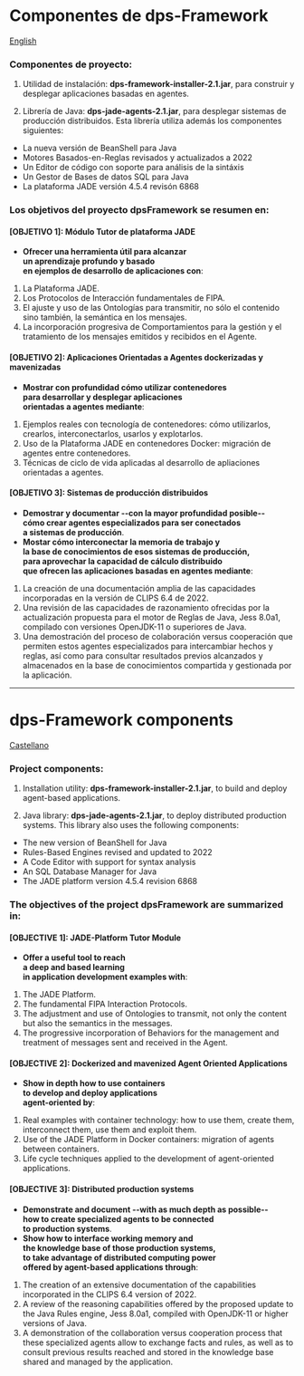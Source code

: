 # Componentes de dps-Framework

[English](https://github.com/dpsframework/dpsframework-components#dps-framework-components)

### Componentes de proyecto:

1. Utilidad de instalación: **dps-framework-installer-2.1.jar**, para construir y desplegar aplicaciones basadas en agentes. 

2. Librería de Java: **dps-jade-agents-2.1.jar**, para desplegar sistemas de producción distribuidos. Esta librería utiliza además los componentes siguientes: 

- La nueva versión de BeanShell para Java
- Motores Basados-en-Reglas revisados y actualizados a 2022
- Un Editor de código con soporte para análisis de la sintáxis
- Un Gestor de Bases de datos SQL para Java
- La plataforma JADE versión 4.5.4 revisón 6868

 

### Los objetivos del proyecto **dpsFramework** se resumen en:

#### **[OBJETIVO 1]: Módulo Tutor de plataforma JADE**

- **Ofrecer una herramienta útil para alcanzar <br>
un aprendizaje profundo y basado <br>
en ejemplos de desarrollo de aplicaciones con**:

1. La Plataforma JADE.
1. Los Protocolos de Interacción fundamentales de FIPA.
1. El ajuste y uso de las Ontologías para transmitir, no sólo el contenido sino también, la semántica en los mensajes.
1. La incorporación progresiva de Comportamientos para la gestión y el tratamiento de los mensajes emitidos y recibidos en el Agente.

####  **[OBJETIVO 2]: Aplicaciones Orientadas a Agentes dockerizadas y mavenizadas** 

- **Mostrar con profundidad cómo utilizar contenedores <br>
para desarrollar y desplegar aplicaciones <br>
orientadas a agentes mediante**: 

1. Ejemplos reales con tecnología de contenedores: cómo utilizarlos, crearlos, interconectarlos, usarlos y explotarlos.
1. Uso de la Plataforma JADE en contenedores Docker: migración de agentes entre contenedores.
1. Técnicas de ciclo de vida aplicadas al desarrollo de apliaciones orientadas a agentes.


####   **[OBJETIVO 3]: Sistemas de producción distribuidos** 

- **Demostrar y documentar --con la mayor profundidad posible-- <br>
cómo crear agentes especializados para ser conectados <br>
a sistemas de producción**.
- **Mostar cómo interconectar la memoria de trabajo y <br>
la base de conocimientos de esos sistemas de producción, <br>
para aprovechar la capacidad de cálculo distribuido <br>
que ofrecen las aplicaciones basadas en agentes mediante**: 

1. La creación de una documentación amplia de las capacidades incorporadas en la versión de CLIPS 6.4 de 2022.
1. Una revisión de las capacidades de razonamiento ofrecidas por la actualización propuesta para el motor de Reglas de Java, Jess 8.0a1, compilado con versiones OpenJDK-11 o superiores de Java.
1. Una demostración del proceso de colaboración versus cooperación que permiten estos agentes especializados para intercambiar hechos y reglas, así como para consultar resultados previos alcanzados y almacenados en la base de conocimientos compartida y gestionada por la aplicación.
 
 
---

# dps-Framework components

[Castellano](https://github.com/dpsframework/dpsframework-components#componentes-de-dps-framework)

### Project components:

1. Installation utility: **dps-framework-installer-2.1.jar**, to build and deploy agent-based applications.

2. Java library: **dps-jade-agents-2.1.jar**, to deploy distributed production systems. This library also uses the following components:

- The new version of BeanShell for Java
- Rules-Based Engines revised and updated to 2022
- A Code Editor with support for syntax analysis
- An SQL Database Manager for Java
- The JADE platform version 4.5.4 revision 6868

### The objectives of the project **dpsFramework** are summarized in:

#### **[OBJECTIVE 1]: JADE-Platform Tutor Module**

- **Offer a useful tool to reach <br>
a deep and based learning <br>
in application development examples with**:

1. The JADE Platform.
1. The fundamental FIPA Interaction Protocols.
1. The adjustment and use of Ontologies to transmit, not only the content but also the semantics in the messages.
1. The progressive incorporation of Behaviors for the management and treatment of messages sent and received in the Agent.

#### **[OBJECTIVE 2]: Dockerized and mavenized Agent Oriented Applications**

- **Show in depth how to use containers <br>
to develop and deploy applications <br>
agent-oriented by**:

1. Real examples with container technology: how to use them, create them, interconnect them, use them and exploit them.
1. Use of the JADE Platform in Docker containers: migration of agents between containers.
1. Life cycle techniques applied to the development of agent-oriented applications.


#### **[OBJECTIVE 3]: Distributed production systems**

- **Demonstrate and document --with as much depth as possible-- <br>
how to create specialized agents to be connected <br>
to production systems**.
- **Show how to interface working memory and <br>
the knowledge base of those production systems, <br>
to take advantage of distributed computing power <br>
offered by agent-based applications through**:

1. The creation of an extensive documentation of the capabilities incorporated in the CLIPS 6.4 version of 2022.
1. A review of the reasoning capabilities offered by the proposed update to the Java Rules engine, Jess 8.0a1, compiled with OpenJDK-11 or higher versions of Java.
1. A demonstration of the collaboration versus cooperation process that these specialized agents allow to exchange facts and rules, as well as to consult previous results reached and stored in the knowledge base shared and managed by the application.
